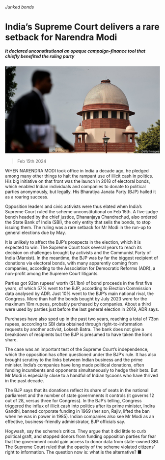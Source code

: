 ###### Junked bonds

# India’s Supreme Court delivers a rare setback for Narendra Modi 

##### It declared unconstitutional an opaque campaign-finance tool that chiefly benefited the ruling party 

![image](images/20240217_ASP503.jpg) 

> Feb 15th 2024 

WHEN NARENDRA MODI took office in India a decade ago, he pledged among many other things to halt the rampant use of illicit cash in politics. His big initiative on that front was the launch in 2018 of electoral bonds, which enabled Indian individuals and companies to donate to political parties anonymously, but legally. His Bharatiya Janata Party (BJP) hailed it as a roaring success. 

Opposition leaders and civic activists were thus elated when India’s Supreme Court ruled the scheme unconstitutional on Feb 15th. A five-judge bench headed by the chief justice, Dhananjaya Chandrachud, also ordered the State Bank of India (SBI), the only entity that sells the bonds, to stop issuing them. The ruling was a rare setback for Mr Modi in the run-up to general elections due by May. 

It is unlikely to affect the BJP’s prospects in the election, which it is expected to win. The Supreme Court took several years to reach its decision on challenges brought by activists and the Communist Party of India (Marxist). In the meantime, the BJP was by far the biggest recipient of donations via electoral bonds, with many apparently coming from companies, according to the Association for Democratic Reforms (ADR), a non-profit among the Supreme Court litigants.

Parties got 92bn rupees’ worth ($1.1bn) of bond proceeds in the first five years, of which 57% went to the BJP, according to Election Commission data analysed by ADR. Just 10% went to the BJP’s main national rival, the Congress. More than half the bonds bought by July 2023 were for the maximum 10m rupees, probably purchased by companies. About a third were used by parties just before the last general election in 2019, ADR says.

Purchases have also sped up in the past two years, reaching a total of 73bn rupees, according to SBI data obtained through right-to-information requests by another activist, Lokesh Batra. The bank does not give a breakdown of recipients but the BJP is presumed to have taken the lion’s share.

The case was an important test of the Supreme Court’s independence, which the opposition has often questioned under the BJP’s rule. It has also brought scrutiny to the links between Indian business and the prime minister. India’s companies have long made political donations, often funding incumbents and opponents simultaneously to hedge their bets. But Mr Modi is especially close to a handful of Indian tycoons who have thrived in the past decade. 

The BJP says that its donations reflect its share of seats in the national parliament and the number of state governments it controls (it governs 12 out of 28, versus three for Congress). In the BJP’s telling, Congress triggered the influx of illicit cash into politics after its prime minister, Indira Gandhi, banned corporate funding in 1969 (her son, Rajiv, lifted the ban when he was in power in 1985). Indian companies also see Mr Modi as an effective, business-friendly administrator, BJP officials say. 

Hogwash, say the scheme’s critics. They argue that it did little to curb political graft, and stopped donors from funding opposition parties for fear that the government could gain access to donor data from state-owned SBI. The Supreme Court ruled that the opacity of the scheme violated citizens’ right to information. The question now is: what is the alternative? ■


